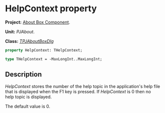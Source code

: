# HelpContext property #

**Project:** [About Box Component](AboutBoxComponent.md).

**Unit:** _PJAbout_.

**Class:** _[TPJAboutBoxDlg](TPJAboutBoxDlg.md)_

```pascal
property HelpContext: THelpContext;

type THelpContext = -MaxLongInt..MaxLongInt;
```

## Description ##

_HelpContext_ stores the number of the help topic in the application's help file that is displayed when the F1 key is pressed. If _HelpContext_ is 0 then no help topic is displayed.

The default value is 0.